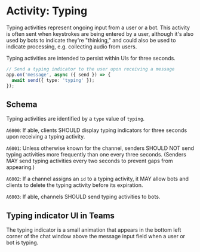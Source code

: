 # Activity: Typing

Typing activities represent ongoing input from a user or a bot. This activity is often sent when keystrokes are being entered by a user, although it's also used by bots to indicate they're "thinking," and could also be used to indicate processing, e.g. collecting audio from users.

Typing activities are intended to persist within UIs for three seconds.

```typescript
// Send a typing indicator to the user upon receiving a message
app.on('message', async ({ send }) => {
  await send({ type: 'typing' });
});
```

## Schema

Typing activities are identified by a `type` value of `typing`.

`A6000`: If able, clients SHOULD display typing indicators for three seconds upon receiving a typing activity.

`A6001`: Unless otherwise known for the channel, senders SHOULD NOT send typing activities more frequently than one every three seconds. (Senders MAY send typing activities every two seconds to prevent gaps from appearing.)

`A6002`: If a channel assigns an `id` to a typing activity, it MAY allow bots and clients to delete the typing activity before its expiration.

`A6003`: If able, channels SHOULD send typing activities to bots.

## Typing indicator UI in Teams

The typing indicator is a small animation that appears in the bottom left corner of the chat window above the message input field when a user or bot is typing.
